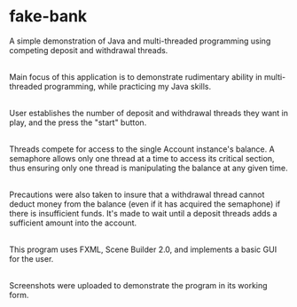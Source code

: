 # fake-bank
A simple demonstration of Java and multi-threaded programming using competing deposit and withdrawal threads.<br/><br/>

Main focus of this application is to demonstrate rudimentary ability in multi-threaded programming, while practicing my Java skills.<br/><br/>

User establishes the number of deposit and withdrawal threads they want in play, and the press the "start" button.<br/><br/>

Threads compete for access to the single Account instance's balance. A semaphore allows only one thread at a time to access its critical section, thus ensuring only one thread is manipulating the balance at any given time.<br/><br/>

Precautions were also taken to insure that a withdrawal thread cannot deduct money from the balance (even if it has acquired the semaphone) if there is insufficient funds. It's made to wait until a deposit threads adds a sufficient amount into the account.<br/><br/>

This program uses FXML, Scene Builder 2.0, and implements a basic GUI for the user.<br/><br/>

Screenshots were uploaded to demonstrate the program in its working form.<br/><br/>


